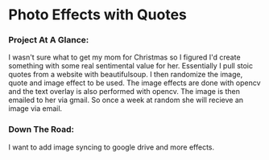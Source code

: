 # Photo Effects with Quotes

### Project At A Glance:
I wasn't sure what to get my mom for Christmas so I figured I'd create something with some real sentimental value for her. Essentially I pull stoic quotes from a website with beautifulsoup. I then randomize the image, quote and image effect to be used. The image effects are done with opencv and the text overlay is also performed with opencv. The image is then emailed to her via gmail. So once a week at random she will recieve an image via email.

### Down The Road:

I want to add image syncing to google drive and more effects.
